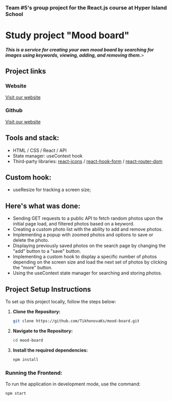 ### Team #5's group project for the React.js course at Hyper Island School

# Study project "Mood board"

***This is a service for creating your own mood board by searching for images using keywords, viewing, adding, and removing them.***>

## Project links
### Website
[Visit our website]()
<br />

### Github
[Visit our website](https://github.com/TikhonovaKs/mood-board)
<br />

## Tools and stack: 
* HTML / CSS / React / API
* State manager: useContext hook
* Third-party libraries: [react-icons](https://react-icons.github.io/react-icons/) / [react-hook-form](https://www.npmjs.com/package/react-hook-form) / [react-router-dom](https://reactrouter.com/en/main)

## Custom hook:
* useResize for tracking a screen size;

## Here's what was done:
* Sending GET requests to a public API to fetch random photos upon the initial page load, and filtered photos based on a keyword.
* Creating a custom photo list with the ability to add and remove photos.
* Implementing a popup with zoomed photos and options to save or delete the photo.
* Displaying previously saved photos on the search page by changing the "add" button to a "save" button.
* Implementing a custom hook to display a specific number of photos depending on the screen size and load the next set of photos by clicking the "more" button.
* Using the useContext state manager for searching and storing photos.


## Project Setup Instructions
To set up this project locally, follow the steps below:

1. **Clone the Repository:**

    ```bash
    git clone https://github.com/TikhonovaKs/mood-board.git
    ```

2. **Navigate to the Repository:**

    ```bash
    cd mood-board
    ```

3. **Install the required dependencies:**

    ```bash
    npm install
    ```

### Running the Frontend:
To run the application in development mode, use the command:

```bash
npm start
```
